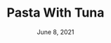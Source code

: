 ---
title: "Pasta With Tuna"
date: "June 8, 2021"
prepTime: "10 min" 
cookingTime: "20 min"
totalTime: "30 min"
topic: "One-Pot"
originalLink: "https://www.eatingwell.com/recipe/262451/one-pot-pasta-with-tuna/"
scottRating: 4
ingredients: [
  {
    name: Whole Wheat Spaghetti,
    amount: 8,
    metric: 227g,
    unit: oz
  },
  {
    name: Castelvetrano olives,
    preparation: ", pitted and sliced", 
    amount: 0.5,
    unit: cup
  },
  {
    name: Lemon,
    preparation: " Zest", 
    amount: 2,
    unit: tsp
  },
  {
    name: Lemon Juice,
    amount: 2,
    unit: tbsp
  },
  {
    name: Pepper,
    amount: 0.5,
    unit: tsp
  },
  {
    name: "Canned Tuna in Water",
    amount: 10,
    unit: oz
  },
  {
    name: Fresh Dill,
    preparation: ", chopped", 
    amount: 3,
    unit: tbsp 
  },
  {
    name: Extra virgin olive oil,
    amount: 2,
    unit: tbsp
  },
]
directions: [
  "Salt water and cook pasta to a few minutes before al dente.",
  "Reserve one cup of water while draining.",
  "Add all incredients to pan and continue cooking for a few minutes until the pasta water thickens and forms a sauce. Make sure not to overcook whole wheat pasta!"
]

---